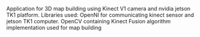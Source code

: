 Application for 3D map building using Kinect V1 camera and nvidia jetson TK1 platform.
Libraries used:
OpenNI for communicating kinect sensor and jetson TK1 computer.
OpenCV containing Kinect Fusion algorithm implementation used for map building
